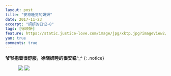 ```yaml
---
layout: post
title: "安稳睡觉的妍妍"
date: 2017-11-23
excerpt: "妍妍的日记-8"
tags: [徐晓妍]
feature: https://static.justice-love.com/image/jpg/xktp.jpg?imageView2/1/w/1200/h/500
yan: true
comments: true
---
```


**爷爷抱着很舒服，徐晓妍睡的很安稳^_^**
{: .notice}
<figure>
    <a href="{{ site.staticUrl }}/yanyan/image/IMG_1763.JPG"><img src="{{ site.staticUrl }}/yanyan/image/IMG_1763.JPG" /></a>
	<a href="{{ site.staticUrl }}/yanyan/image/IMG_1764.JPG"><img src="{{ site.staticUrl }}/yanyan/image/IMG_1764.JPG" /></a>
</figure>